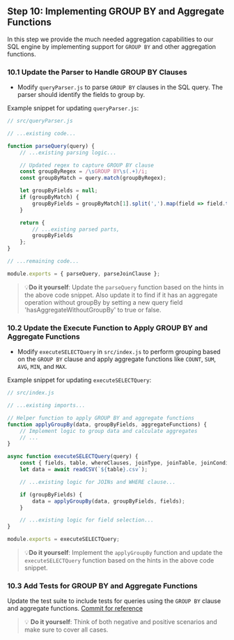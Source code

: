 ## Step 10: Implementing GROUP BY and Aggregate Functions

In this step we provide the much needed aggregation capabilities to our SQL engine by implementing support for `GROUP BY` and other aggregation functions.

### 10.1 Update the Parser to Handle GROUP BY Clauses
- Modify `queryParser.js` to parse `GROUP BY` clauses in the SQL query. The parser should identify the fields to group by.

Example snippet for updating `queryParser.js`:

```javascript
// src/queryParser.js

// ...existing code...

function parseQuery(query) {
    // ...existing parsing logic...

    // Updated regex to capture GROUP BY clause
    const groupByRegex = /\sGROUP BY\s(.+)/i;
    const groupByMatch = query.match(groupByRegex);

    let groupByFields = null;
    if (groupByMatch) {
        groupByFields = groupByMatch[1].split(',').map(field => field.trim());
    }

    return {
        // ...existing parsed parts,
        groupByFields
    };
}

// ...remaining code...

module.exports = { parseQuery, parseJoinClause };
```

> 💡**Do it yourself**: Update the `parseQuery` function based on the hints in the above code snippet. Also update it to find if it has an aggregate operation without groupBy by setting a
> new query field 'hasAggregateWithoutGroupBy' to true or false.

### 10.2 Update the Execute Function to Apply GROUP BY and Aggregate Functions
- Modify `executeSELECTQuery` in `src/index.js` to perform grouping based on the `GROUP BY` clause and apply aggregate functions like `COUNT`, `SUM`, `AVG`, `MIN`, and `MAX`.

Example snippet for updating `executeSELECTQuery`:
```javascript
// src/index.js

// ...existing imports...

// Helper function to apply GROUP BY and aggregate functions
function applyGroupBy(data, groupByFields, aggregateFunctions) {
    // Implement logic to group data and calculate aggregates
    // ...
}

async function executeSELECTQuery(query) {
    const { fields, table, whereClauses, joinType, joinTable, joinCondition, groupByFields } = parseQuery(query);
    let data = await readCSV(`${table}.csv`);

    // ...existing logic for JOINs and WHERE clause...

    if (groupByFields) {
        data = applyGroupBy(data, groupByFields, fields);
    }

    // ...existing logic for field selection...
}

module.exports = executeSELECTQuery;
```

> 💡**Do it yourself**: Implement the `applyGroupBy` function and update the `executeSELECTQuery` function based on the hints in the above code snippet.

### 10.3 Add Tests for GROUP BY and Aggregate Functions
Update the test suite to include tests for queries using the `GROUP BY` clause and aggregate functions. [Commit for reference](https://github.com/ChakshuGautam/stylusdb-sql/commit/2df5a81650ce1f3846ec8e0b605aa2e7371dcf79)

> 💡 **Do it yourself**: Think of both negative and positive scenarios and make sure to cover all cases.
